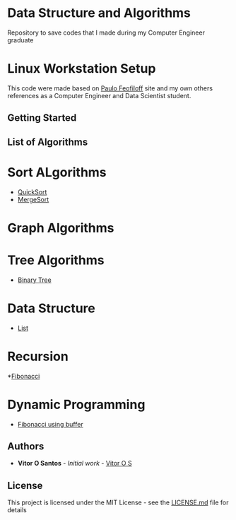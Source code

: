 # Data Structure and Algorithms
Repository to save codes that I made during my Computer Engineer graduate 

# Linux Workstation Setup

This code were made based on [Paulo Feofiloff](https://www.ime.usp.br/~pf/) site and my own others references as a Computer Engineer and Data Scientist student.

## Getting Started


## List of Algorithms

# Sort ALgorithms

* [QuickSort](https://github.com/vitor-o-s/AED_1_2/blob/master/quick_sort.c)
* [MergeSort](https://github.com/vitor-o-s/AED_1_2/blob/master/mergesort.c)

# Graph Algorithms

# Tree Algorithms

* [Binary Tree](https://github.com/vitor-o-s/AED_1_2/blob/master/tree.c)

# Data Structure

* [List](https://github.com/vitor-o-s/AED_1_2/blob/master/lista.c)

# Recursion

*[Fibonacci](https://github.com/vitor-o-s/AED_1_2/blob/master/fib.c)

# Dynamic Programming

* [Fibonacci using buffer](https://github.com/vitor-o-s/AED_1_2/blob/master/fib_buffer.c)


## Authors

* **Vitor O Santos** - *Initial work* - [Vitor O S](https://github.com/vitor-o-s)

## License

This project is licensed under the MIT License - see the [LICENSE.md](LICENSE.md) file for details
